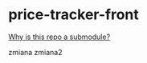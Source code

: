 # price-tracker-front

[Why is this repo a submodule?](https://www.reddit.com/r/git/comments/1m2y5d/comment/cc5xipi/?utm_source=share&utm_medium=web2x&context=3)

zmiana
zmiana2
